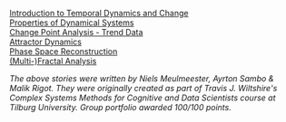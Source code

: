 [Introduction to Temporal Dynamics and Change](https://n-n-w-meulmeester.medium.com/a-brief-introduction-to-temporal-dynamics-and-change-b99046fd3740)<br/>
[Properties of Dynamical Systems](https://n-n-w-meulmeester.medium.com/properties-of-dynamical-systems-28da0de3514b)<br/>
[Change Point Analysis - Trend Data](https://n-n-w-meulmeester.medium.com/trend-data-and-e-divisive-algorithm-91cbf2aa9542)<br/>
[Attractor Dynamics](https://n-n-w-meulmeester.medium.com/attractor-dynamics-d1a06a2178e7)<br/>
[Phase Space Reconstruction](https://n-n-w-meulmeester.medium.com/introduction-6744cd3b4589)<br/>
[(Multi-)Fractal Analysis](https://n-n-w-meulmeester.medium.com/multi-fractal-analysis-38c1c53c9689)

_The above stories were written by Niels Meulmeester, Ayrton Sambo & Malik Rigot. They were originally created as part of Travis J. Wiltshire's Complex Systems Methods for Cognitive and Data Scientists course at Tilburg University. Group portfolio awarded 100/100 points._
